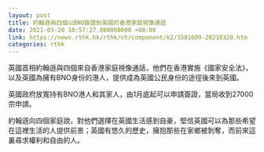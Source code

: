 ```yaml
---
layout: post
title: 約翰遜與四個以BNO簽證到英國的香港家庭視像通話
date: 2021-03-20 10:57:27.000000000 +08:00
link: https://news.rthk.hk/rthk/ch/component/k2/1581609-20210320.htm
categories: rthk
---
```


英國首相約翰遜與四個來自香港家庭視像通話，他們在香港實施《國家安全法》，以及英國為擁有BNO身份的港人，提供成為英國公民身份的途徑後來到英國。

英國政府放寬持有BNO港人和其家人，由1月底起可以申請簽證，當局收到27000宗申請。

約翰遜向四個家庭說，對他們選擇在英國生活感到自豪，堅信英國可以為那些希望在這裡生活的人提供前景；英國有悠久的歷史，擁抱那些在家鄉被剝奪，而前來這裏尋求權利和自由的人。
